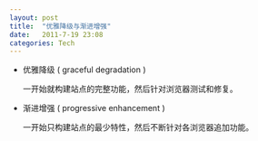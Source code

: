```yaml
---
layout: post
title:  "优雅降级与渐进增强"
date:   2011-7-19 23:08
categories: Tech
---
```


*   优雅降级 ( graceful degradation ) 

    一开始就构建站点的完整功能，然后针对浏览器测试和修复。 

*   渐进增强 ( progressive enhancement )

    一开始只构建站点的最少特性，然后不断针对各浏览器追加功能。 
